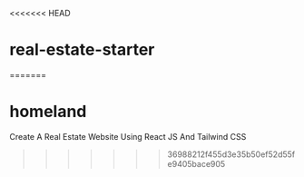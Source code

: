 <<<<<<< HEAD
# real-estate-starter
=======
# homeland
Create A Real Estate Website Using React JS And Tailwind CSS
>>>>>>> 36988212f455d3e35b50ef52d55fe9405bace905
